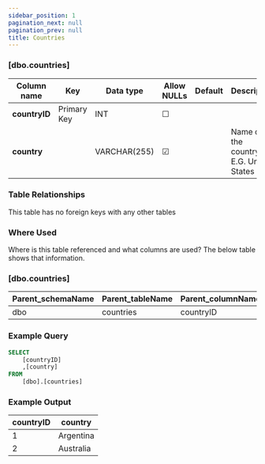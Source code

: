 ```yaml
---
sidebar_position: 1
pagination_next: null
pagination_prev: null
title: Countries
---
```


### [dbo.countries]
| Column name | Key | Data type | Allow NULLs | Default | Description |
| ------- | ------- | ------- | ------- | ------- | ------- |
| **countryID** |  Primary Key | INT | ☐ |  |  | 
| **country** |  | VARCHAR(255) | ☑ |  | Name of the country, E.G. United States | 

### Table Relationships

This table has no foreign keys with any other tables

### Where Used
Where is this table referenced and what columns are used? The below table shows that information.

### [dbo.countries]
| Parent_schemaName | Parent_tableName | Parent_columnName | Schema | table | column | constraint_name |
| ------- | ------- | ------- | ------- | ------- | ------- | ------- |
| dbo | countries | countryID | dbo | circuits | countryID | FK_Circuits_CountryID | 

### Example Query

```sql
SELECT 
	[countryID]
    ,[country]
FROM 
	[dbo].[countries]
```

### Example Output

|**countryID**|**country**|  
|---|---| 
|1|Argentina| 
|2|Australia| 